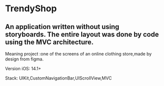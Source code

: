 # TrendyShop

## An application written without using storyboards. The entire layout was done by code using the MVC architecture.

Meaning project :one of the screens of an online clothing store,made by design from figma.

Version iOS: 14.1+

Stack: UIKit,CustomNavigationBar,UIScrollView,MVC


